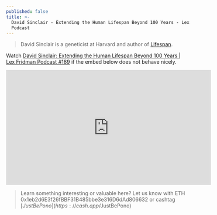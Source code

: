 ```yaml
---
published: false
title: >-
  David Sinclair - Extending the Human Lifespan Beyond 100 Years - Lex Fridman
  Podcast
---
```


> David Sinclair is a geneticist at Harvard and author of [Lifespan](https://www.amazon.com/Lifespan-Why-Age_and-Dont-Have/dp/1501191977).

Watch [David Sinclair: Extending the Human Lifespan Beyond 100 Years | Lex Fridman Podcast #189](https://youtu.be/jhKZIq3SlYE) if the embed below does not behave nicely. 

<div class="embed-container"><iframe width="560" height="315" src="https://www.youtube.com/embed/jhKZIq3SlYE" title="YouTube video player" frameborder="0" allow="accelerometer; autoplay; clipboard-write; encrypted-media; gyroscope; picture-in-picture" allowfullscreen></iframe></div>

> Learn something interesting or valuable here? Let us know with ETH 0x1eb2d6E3f26fBBF31B485bbe3e316D6dAd806632 or cashtag [$JustBePono](https://cash.app/$JustBePono)
